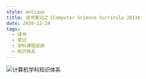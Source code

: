 ```yaml
---
style: antique
title: 读书笔记之《Computer Science Curricula 2013》
date: 2020-12-24
tags:
  - 读书
  - 笔记
  - 学科课程安排
  - 知识体系
---
```


![计算机学科知识体系](Computer-Science-Curricula-2013/The-Body-of-Knowledge.png '=1500px-500px-0.5-0.5')

